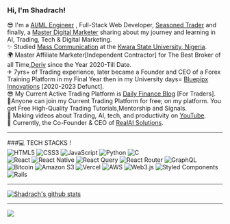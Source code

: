 <!-- Level 1: Simple bio and stats -->

### Hi, I'm Shadrach!

😎 I'm a [AI/ML Engineer](https://drive.google.com/drive/folders/13jnYtN9vsd8OsusZlQXE4cBrVyTIVzBm?usp=sharing) , Full-Stack Web Developer, [Seasoned Trader](https://track.deriv.com/_IysaSd06HgNB4VdSfJsOp2Nd7ZgqdRLk/19/) and finally, a [Master Digital Marketer](https://drive.google.com/drive/folders/1DA24GNMYA_lMGcjZKU1MCh9a4Zc5CIET?usp=sharing) sharing about my journey and learning in AI, Trading, Tech & Digital Marketing.<br/>
✨ Studied [Mass Communication](https://www.youtube.com/channel/UC014Bb9YTJfpLS9ms87R55Q?sub_confirmation=1) at the [Kwara State University, Nigeria](https://kwasu.edu.ng/). <br/>
🌍 Master Affiliate Marketer[Independent Contractor] for The Best Broker of all Time,[Deriv](https://track.deriv.com/_IysaSd06HgNB4VdSfJsOp2Nd7ZgqdRLk/19/)  since the Year 2020-Till Date. <br/>
✈ 7yrs+ of Trading experience, later became a Founder and CEO of a Forex Training Platform in my Final Year then in my University days= [Bluepipx Innovations](https://drive.google.com/drive/folders/1dHf4KCvUTKHnjHizONWpJBMLGtDZwDDA?usp=sharing) [2020-2023 Defunct]. <br/>
😎 My Current Active Trading Platform is [Daily Finance Blog](https://linktr.ee/Dailyfinanceblog) [For Traders]. <br/>
🎯Anyone can join my Current Trading Platform for free; on my platform. You get Free High-Quality Trading Tutorials,Mentorship and Signals. <br/>
🎨 Making videos about Trading, AI, tech, and productivity on [YouTube](https://www.youtube.com/channel/UC014Bb9YTJfpLS9ms87R55Q?sub_confirmation=1). <br/>
💭 Currently, the Co-Founder & CEO of [RealAI Solutions](https://linktr.ee/realai_solutions). <br/>

***

###💻 TECH STACKS !<br/>
![HTML5](https://img.shields.io/badge/html5-%23E34F26.svg?style=for-the-badge&logo=html5&logoColor=white)
![CSS3](https://img.shields.io/badge/css3-%231572B6.svg?style=for-the-badge&logo=css3&logoColor=white)
![JavaScript](https://img.shields.io/badge/javascript-%23323330.svg?style=for-the-badge&logo=javascript&logoColor=%23F7DF1E)
![Python](https://img.shields.io/badge/python-3670A0?style=for-the-badge&logo=python&logoColor=ffdd54)
![C](https://img.shields.io/badge/c-%2300599C.svg?style=for-the-badge&logo=c&logoColor=white)<br/>
![React](https://img.shields.io/badge/react-%2320232a.svg?style=for-the-badge&logo=react&logoColor=%2361DAFB)
![React Native](https://img.shields.io/badge/react_native-%2320232a.svg?style=for-the-badge&logo=react&logoColor=%2361DAFB)
![React Query](https://img.shields.io/badge/-React%20Query-FF4154?style=for-the-badge&logo=react%20query&logoColor=white)
![React Router](https://img.shields.io/badge/React_Router-CA4245?style=for-the-badge&logo=react-router&logoColor=white)
![GraphQL](https://img.shields.io/badge/-GraphQL-E10098?style=for-the-badge&logo=graphql&logoColor=white)
![Bitcoin](https://img.shields.io/badge/bitcoin-2F3134?style=for-the-badge&logo=bitcoin&logoColor=white)
![Amazon S3](https://img.shields.io/badge/Amazon%20S3-FF9900?style=for-the-badge&logo=amazons3&logoColor=white)
![Vercel](https://img.shields.io/badge/vercel-%23000000.svg?style=for-the-badge&logo=vercel&logoColor=white)
![AWS](https://img.shields.io/badge/AWS-%23FF9900.svg?style=for-the-badge&logo=amazon-aws&logoColor=white)
![Web3.js](https://img.shields.io/badge/web3.js-F16822?style=for-the-badge&logo=web3.js&logoColor=white)
![Styled Components](https://img.shields.io/badge/styled--components-DB7093?style=for-the-badge&logo=styled-components&logoColor=white)
![Rails](https://img.shields.io/badge/rails-%23CC0000.svg?style=for-the-badge&logo=ruby-on-rails&logoColor=white)

***
<!-- GitHub stats from https://github.com/anuraghazra/github-readme-stats -->
[![Shadrach's github stats](https://github-readme-stats.vercel.app/api?username=programmersheddy&count_private=true&show_icons=true&theme=radical&se)](https://github.com/anuraghazra/github-readme-stats)

***
![](https://github-profile-trophy.vercel.app/?username=xsol05&theme=radical&no-frame=false&no-bg=true&margin-w=4)

